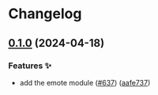 # Changelog

## [0.1.0](https://github.com/hbstack/docs/compare/modules/emote-v0.0.1...modules/emote/v0.1.0) (2024-04-18)


### Features ✨

* add the emote module ([#637](https://github.com/hbstack/docs/issues/637)) ([aafe737](https://github.com/hbstack/docs/commit/aafe7370f493115f3ca5b38fa415a5510418d012))
